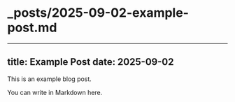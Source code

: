 # _posts/2025-09-02-example-post.md
---
title: Example Post
date: 2025-09-02
---
This is an example blog post.

You can write in Markdown here.